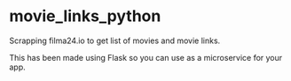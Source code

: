 # movie_links_python
Scrapping filma24.io to get list of movies and movie links.

This has been made using Flask so you can use as a microservice for your app.
